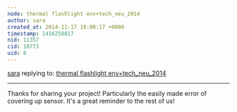 ```yaml
---
node: thermal flashlight env+tech_neu_2014
author: sara
created_at: 2014-11-17 19:00:17 +0000
timestamp: 1416250817
nid: 11357
cid: 10773
uid: 8
---
```




[sara](../profile/sara) replying to: [thermal flashlight env+tech_neu_2014](../notes/iferrerb/11-17-2014/thermal-flashlight-env-tech_neu_2014)

----
Thanks for sharing your project! Particularly the easily made error of covering up sensor. It's a great reminder to the rest of us!